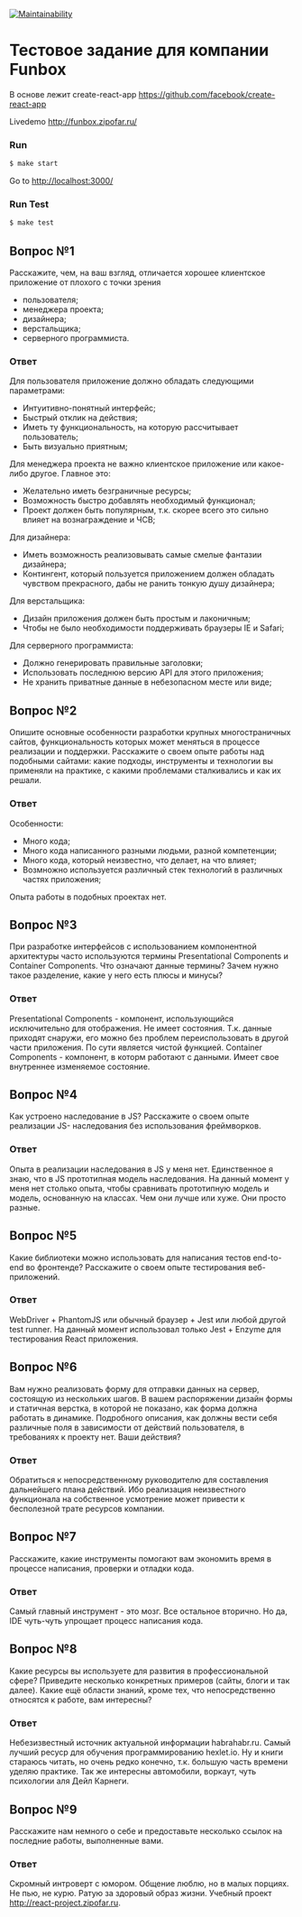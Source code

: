 [![Maintainability](https://api.codeclimate.com/v1/badges/d371a38ac61a4e1f73a8/maintainability)](https://codeclimate.com/github/zipofar/funbox-test-2/maintainability)

# Тестовое задание для компании Funbox
В основе лежит create-react-app https://github.com/facebook/create-react-app

Livedemo http://funbox.zipofar.ru/

### Run

```sh
$ make start
```
Go to [http://localhost:3000/](http://localhost:3000/)

### Run Test

```sh
$ make test
```


## Вопрос №1
Расскажите, чем, на ваш взгляд, отличается хорошее клиентское приложение от
плохого с точки зрения
* пользователя;
* менеджера проекта;
* дизайнера;
* верстальщика;
* серверного программиста. 

### Ответ
Для пользователя приложение должно обладать следующими параметрами:

* Интуитивно-понятный интерфейс;
* Быстрый отклик на действия;
* Иметь ту функциональность, на которую рассчитывает пользователь;
* Быть визуально приятным;

Для менеджера проекта не важно клиентское приложение или какое-либо другое. Главное это:
* Желательно иметь безграничные ресурсы;
* Возможность быстро добавлять необходимый функционал;
* Проект должен быть популярным, т.к. скорее всего это сильно влияет на вознаграждение и ЧСВ;

Для дизайнера:
* Иметь возможность реализовывать самые смелые фантазии дизайнера;
* Контингент, который пользуется приложением должен обладать чувством прекрасного, дабы не ранить тонкую душу дизайнера;

Для верстальщика:
* Дизайн приложения должен быть простым и лаконичным;
* Чтобы не было необходимости поддерживать браузеры IE и Safari;

Для серверного программиста:
* Должно генерировать правильные заголовки;
* Использовать последнюю версию API для этого приложения;
* Не хранить приватные данные в небезопасном месте или виде;

## Вопрос №2
Опишите основные особенности разработки крупных многостраничных сайтов,
функциональность которых может меняться в процессе реализации и поддержки.
Расскажите о своем опыте работы над подобными сайтами: какие подходы,
инструменты и технологии вы применяли на практике, с какими проблемами
сталкивались и как их решали.

### Ответ
Особенности:
* Много кода;
* Много кода написанного разными людьми, разной компетенции;
* Много кода, который неизвестно, что делает, на что влияет;
* Возмножно используется различный стек технологий в различных частях приложения;

Опыта работы в подобных проектах нет.

## Вопрос №3
При разработке интерфейсов с использованием компонентной архитектуры часто
используются термины Presentational Сomponents и Сontainer Сomponents. Что
означают данные термины? Зачем нужно такое разделение, какие у него есть
плюсы и минусы?

### Ответ
Presentational Сomponents - компонент, использующийся исключительно для отображения. Не имеет состояния. Т.к. данные приходят снаружи, его можно без проблем переиспользовать в другой части приложения. По сути является чистой функцией.
Сontainer Сomponents - компонент, в которм работают с данными. Имеет свое внутреннее изменяемое состояние. 

## Вопрос №4
Как устроено наследование в JS? Расскажите о своем опыте реализации JS-
наследования без использования фреймворков.
### Ответ
Опыта в реализации наследования в JS у меня нет. Единственное я 
знаю, что в JS прототипная модель наследования. На данный момент
у меня нет столько опыта, чтобы сравнивать прототипную модель и модель, 
основанную на классах. Чем они лучше или хуже. Они просто разные.

## Вопрос №5
Какие библиотеки можно использовать для написания тестов end-to-end во
фронтенде? Расскажите о своем опыте тестирования веб-приложений.
### Ответ
WebDriver + PhantomJS или обычный браузер + Jest или любой другой test runner. На данный момент использовал только Jest + Enzyme для тестирования React приложения.

## Вопрос №6
Вам нужно реализовать форму для отправки данных на сервер, состоящую из
нескольких шагов. В вашем распоряжении дизайн формы и статичная верстка, в
которой не показано, как форма должна работать в динамике. Подробного
описания, как должны вести себя различные поля в зависимости от 
действий пользователя, в требованиях к проекту нет. Ваши действия?
### Ответ
Обратиться к непосредственному руководителю для составления 
дальнейшего плана действий. Ибо реализация неизвестного 
функционала на собственное усмотрение может привести к бесполезной 
трате ресурсов компании.

## Вопрос №7
Расскажите, какие инструменты помогают вам экономить время в процессе
написания, проверки и отладки кода.
### Ответ
Самый главный инструмент - это мозг. Все остальное вторично. Но да, IDE
чуть-чуть упрощает процесс написания кода.

## Вопрос №8
Какие ресурсы вы используете для развития в профессиональной сфере? Приведите
несколько конкретных примеров (сайты, блоги и так далее).
Какие ещё области знаний, кроме тех, что непосредственно относятся к работе,
вам интересны?
### Ответ
Небезизвестный источник актуальной информации habrahabr.ru.
Самый лучший ресуср для обучения программированию hexlet.io.
Ну и книги стараюсь читать, но очень редко конечно, т.к. большую часть
времени уделяю практике. Так же интересны автомобили, воркаут, чуть
психологии аля Дейл Карнеги.

## Вопрос №9
Расскажите нам немного о себе и предоставьте несколько ссылок на последние
работы, выполненные вами.
### Ответ
Скромный интроверт с юмором. Общение люблю, но в малых порциях. 
Не пью, не курю. Ратую за здоровый образ жизни.
Учебный проект http://react-project.zipofar.ru.
 
